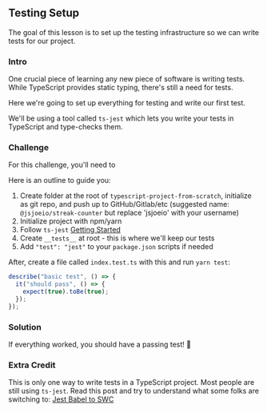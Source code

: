 ## Testing Setup

The goal of this lesson is to set up the testing infrastructure so we can write tests for our project.

### Intro

One crucial piece of learning any new piece of software is writing tests. While TypeScript provides static typing, there's still a need for tests.

Here we're going to set up everything for testing and write our first test.

We'll be using a tool called `ts-jest` which lets you write your tests in TypeScript and type-checks them.

### Challenge

For this challenge, you'll need to

Here is an outline to guide you:

1. Create folder at the root of `typescript-project-from-scratch`, initialize as git repo, and push up to GitHub/Gitlab/etc (suggested name: `@jsjoeio/streak-counter` but replace 'jsjoeio' with your username)
2. Initialize project with npm/yarn
3. Follow `ts-jest` [Getting Started](https://github.com/kulshekhar/ts-jest#getting-started)
4. Create `__tests__` at root - this is where we'll keep our tests
5. Add `"test": "jest"` to your `package.json` scripts if needed

After, create a file called `index.test.ts` with this and run `yarn test`:

```typescript
describe("basic test", () => {
  it("should pass", () => {
    expect(true).toBe(true);
  });
});
```

### Solution

If everything worked, you should have a passing test! 🎉

### Extra Credit

This is only one way to write tests in a TypeScript project. Most people are still using `ts-jest`. Read this post and try to understand what some folks are switching to:
[Jest Babel to SWC](http://blog.joshuakgoldberg.com/jest-babel-to-swc/)
